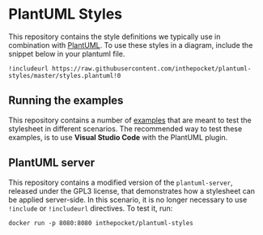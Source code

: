 # PlantUML Styles
This repository contains the style definitions we typically use in combination with [PlantUML](http://plantuml.com/). To use these styles in a diagram,
include the snippet below in your plantuml file.


    !includeurl https://raw.githubusercontent.com/inthepocket/plantuml-styles/master/styles.plantuml!0
 
## Running the examples

This repository contains a number of [examples](https://github.com/inthepocket/plantuml-styles/tree/master/examples) that are meant to test
the stylesheet in different scenarios. The recommended way to test these examples, is to use **Visual Studio Code** with the PlantUML plugin.

## PlantUML server

This repository contains a modified version of the `plantuml-server`, released under the GPL3 license, that demonstrates how a stylesheet
can be applied server-side. In this scenario, it is no longer necessary to use `!include` or `!includeurl` directives. To test it, run:

    docker run -p 8080:8080 inthepocket/plantuml-styles

